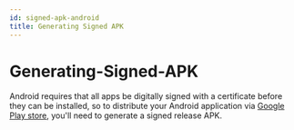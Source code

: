 ```yaml
---
id: signed-apk-android
title: Generating Signed APK
---
```


# Generating-Signed-APK

Android requires that all apps be digitally signed with a certificate before they can be installed, so to distribute your Android application via [Google Play store](https://play.google.com/store), you'll need to generate a signed release APK.

